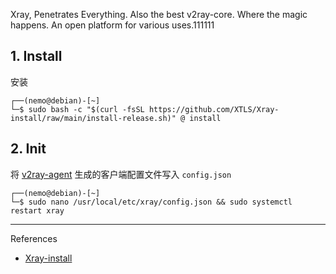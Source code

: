 Xray, Penetrates Everything. Also the best v2ray-core. Where the magic happens. An open platform for various uses.111111

## 1. Install

安装

```
┌──(nemo@debian)-[~]
└─$ sudo bash -c "$(curl -fsSL https://github.com/XTLS/Xray-install/raw/main/install-release.sh)" @ install
```

## 2. Init

将 [v2ray-agent](https://github.com/mack-a/v2ray-agent) 生成的客户端配置文件写入 `config.json` 

```
┌──(nemo@debian)-[~]
└─$ sudo nano /usr/local/etc/xray/config.json && sudo systemctl restart xray
```

---

References

- [Xray-install](https://github.com/XTLS/Xray-install)

